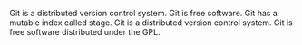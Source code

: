 Git is a distributed version control system.
Git is free software.
Git has a mutable index called stage.
Git is a distributed version control system.
Git is free software distributed under the GPL.